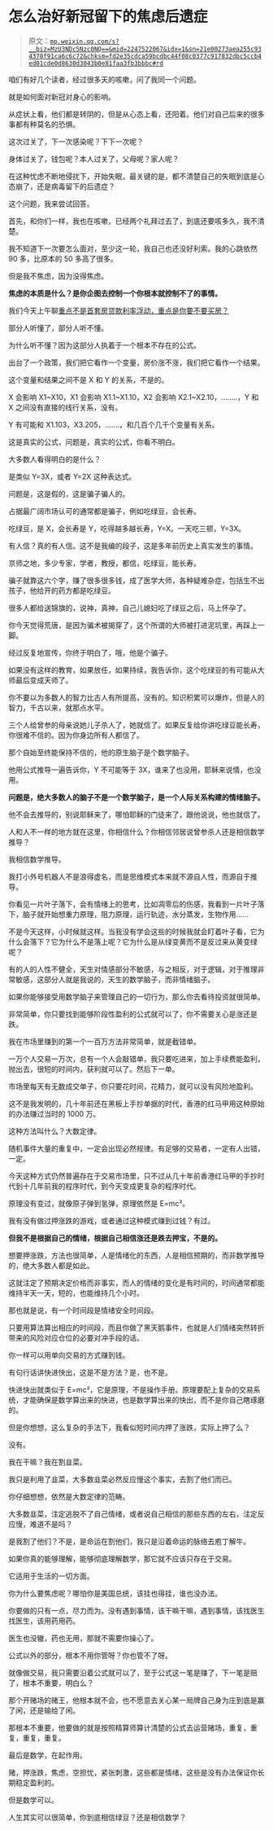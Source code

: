 # 怎么治好新冠留下的焦虑后遗症

> 原文：[`mp.weixin.qq.com/s?__biz=MzU3NDc5Nzc0NQ==&mid=2247522067&idx=1&sn=21e00273aea255c934378f91ca6c6c72&chksm=fd2e35cdca59bcdbc44f08c0377c917832dbc5ccb4ed01cde0d8630d3043b0e81faa3fb3bbbc#rd`](http://mp.weixin.qq.com/s?__biz=MzU3NDc5Nzc0NQ==&mid=2247522067&idx=1&sn=21e00273aea255c934378f91ca6c6c72&chksm=fd2e35cdca59bcdbc44f08c0377c917832dbc5ccb4ed01cde0d8630d3043b0e81faa3fb3bbbc#rd)

咱们有好几个读者，经过很多天的咳嗽，问了我同一个问题。 

就是如何面对新冠对身心的影响。

从症状上看，他们都是转阴的，但是从心态上看，还阳着。他们对自己后来的很多事都有种莫名的恐惧。

这次过关了，下一次感染呢？下下一次呢？

身体过关了，钱包呢？本人过关了，父母呢？家人呢？ 

在这种忧虑不断地侵扰下，开始失眠，最关键的是，都不清楚自己的失眠到底是心态崩了，还是病毒留下的后遗症？

这个问题，我来尝试回答。 

首先，和你们一样，我也在咳嗽，已经两个礼拜过去了，到底还要咳多久，我不清楚。

我不知道下一次要怎么面对，至少这一轮，我自己也还没好利索。我的心跳依然 90 多，比原本的 50 多高了很多。

但是我不焦虑，因为没得焦虑。 

**焦虑的本质是什么？是你企图去控制一个你根本就控制不了的事情。**

我们今天上午聊[重点不是首套房贷款利率浮动，重点是你要不要买房？](http://mp.weixin.qq.com/s?__biz=MzU0MjYwNDU2Mw==&mid=2247509328&idx=1&sn=cf26e96e02cf35a736b351f4f56fcf99&chksm=fb1ac92ccc6d403a77ffe938623509db8cd485d5d9c98f1842cb603789529482bb9f89e016ab&scene=21#wechat_redirect)

部分人听懂了，部分人听不懂。

为什么听不懂？因为这部分人执着于一个根本不存在的公式。 

出台了一个政策，我们把它看作一个变量，房价涨不涨，我们把它看作一个结果。 

这个变量和结果之间不是 X 和 Y 的关系，不是的。 

X 会影响 X1~X10，X1 会影响 X1.1~X1.10，X2 会影响 X2.1~X2.10，........，Y 和 X 之间没有直接的线行关系，没有。

Y 有可能和 X1.103，X3.205，.......，和几百个几千个变量有关系。

这是真实的公式，问题是，真实的公式，你看不明白。

大多数人看得明白的是什么？ 

是类似 Y=3X，或者 Y=2X 这种表达式。 

问题是，这是假的，这是骗子骗人的。

占据最广阔市场认可的通常都是骗子，例如吃绿豆，会长寿。 

吃绿豆，是 X，会长寿是 Y，吃得越多越长寿，Y=X。一天吃三顿，Y=3X。

有人信？真的有人信。这不是我编的段子，这是多年前历史上真实发生的事情。

京师之地，多少专家，学者，教授，都信，吃绿豆，能长寿。 

骗子就靠这六个字，赚了很多很多钱，成了医学大师，各种疑难杂症，包括生不出孩子，他给开的药方都是吃绿豆。 

很多人都给送锦旗的，说神，真神，自己儿媳妇吃了绿豆之后，马上怀孕了。 

你今天觉得荒唐，是因为骗术被揭穿了，这个所谓的大师被打进泥坑里，再踩上一脚。 

经过反复地宣传，你终于明白了，哦，他是个骗子。 

如果没有这样的教育，如果放任，如果持续，我告诉你，这个吃绿豆的有可能从大师最后变成天师了。 

你不要以为多数人的智力比古人有所提高，没有的。知识积累可以爆炸，但是人的智力，千古以来，就那点水平。 

三个人给曾参的母亲说她儿子杀人了，她就信了。如果反复给你讲吃绿豆能长寿，你很难不信的。因为你身边所有人都信了。

那个自始至终能保持不信的，他的原生脑子是个数学脑子。 

他用公式推导一遍告诉你，Y 不可能等于 3X，谁来了也没用，耶稣来说情，也没用。 

**问题是，绝大多数人的脑子不是一个数学脑子，是一个人际关系构建的情绪脑子。**

他不会去推导的，别说耶稣来了，哪怕耶稣的门徒来了，跟他说说，他也就信了。 

人和人不一样的地方就在这里，你相信什么？你相信邻居说曾参杀人还是相信数学推导？ 

我相信数学推导。 

我打小外号机器人不是浪得虚名，而是思维模式本来就不源自人性，而源自于推导。 

你看见一片叶子落下，会有情绪上的思考，比如凋零后的伤感，我看到一片叶子落下，脑子就开始想重力原理，阻力原理，运行轨迹，水分蒸发，生物作用......

不是今天这样，小时候就这样。当我没有学会这些的时候我就会盯着叶子看，它为什么会落下？它为什么不是落上呢？它为什么是从绿变黄而不是反过来从黄变绿呢？ 

有的人的人性不健全，天生对情感部分不敏感，与之相反，对于逻辑，对于推理非常敏感，这部分人就是我说的，天生的数学脑子，而非情绪脑子。 

如果你能够接受用数学脑子来管理自己的一切行为，那么你去看待投资就很简单。 

非常简单，你只要找到能够阶段性盈利的公式就可以了，你不需要关心是涨还是跌。 

我在市场里赚到的第一个一百万方法非常简单，就是截错单。 

一万个人交易一万次，总有一个人会敲错单，我只要吃进来，加上手续费能盈利，抛出去，很短的时间内，获利就可以了。然后下一单。 

市场里每天有无数成交单子，你只要花时间，花精力，就可以没有风险地盈利。 

这不是我发明的，几十年前还在黑板上手抄单据的时代，香港的红马甲用这种原始的办法赚过当时的 1000 万。

这种方法叫什么？大数定律。 

随机事件大量的重复中，一定会出现必然规律。有足够的交易者，一定有人出错，一定。 

今天这种方式仍然普遍存在于交易市场里，只不过从几十年前香港红马甲的手抄时代到十几年前我的程序时代，到今天变成更复杂的程序时代。 

原理没有变过，就像原子弹到氢弹，原理依然是 E=mc²。

我有没有做过押涨跌的游戏，或者通过这种模式赚到过钱？有过。

**但我不是根据自己的情绪，根据自己相信涨还是跌去押宝，不是的。**

想要押涨跌，方法也很简单，人是情绪化的东西，人是相信预期的，而非数学推导的，绝大多数人都是如此。 

这就注定了预期决定价格而非事实，而人的情绪的变化是有时间的，时间通常都能维持半天一天，短的，也能维持几个小时。

那也就是说，有一个时间段是情绪安全时间段。 

只要用算法算出相应的时间段，而且你做了黑天鹅事件，也就是人们情绪突然转折带来的风险对应仓位的必要对冲手段的话。 

你一样可以用单向交易的方式赚到钱。 

有句行话讲快进快出，这是不是方法？是，也不是。 

快进快出就类似于 E=mc²，它是原理，不是操作手册。原理要配上复杂的交易系统，才能确保是数学算出来的快进，也是数学算出来的快出，而不是你自己瞎琢磨的。

但是你想想，这么复杂的手法下，我看似短时间内押了涨跌，实际上押了么？ 

没有。

我在干嘛？我在割韭菜。

我只是利用了韭菜，大多数韭菜必然反应慢这个事实，去割了他们而已。

你仔细想想，依然是大数定律的范畴。 

大多数韭菜，注定逃脱不了自己情绪，或者说自己相信的那些东西的左右，注定反应慢，难道不是吗？

是我割了他们？不是，是命运在割他们，我只是沿着命运的脉络去庖丁解牛。 

如果你真的能够理解，能够彻底理解数学，那它就不应该只存在于交易。

它适用于生活的一切方面。

你为什么要焦虑呢？哪怕你是美国总统，该挂也得挂，谁也没办法。 

你要做的只有一点，尽力而为。没有遇到事情，该干嘛干嘛，遇到事情，该找医生找医生，该用药用药。

医生也没辙，药也无用，那就不需要你操心了。

公式以外的部分，根本不用你管呀？你也管不了呀。 

就像做交易，我只需要沿着公式就可以了，至于公式这一笔是赚了，下一笔是赔了，根本不重要，明白么？ 

那个开赌场的赌王，他根本就不会，也不愿意去关心某一局牌自己身为庄到底是赢了闲，还是输给了闲。 

那根本不重要，他要做的就是按照精算师算计清楚的公式去运营赌场，重复，重复，重复，重复。

最后是数学，在起作用。 

赌，押涨跌，焦虑，空担忧，紧张刺激，这些都是情绪，这些是没有办法保证你长期稳定盈利的。 

但是数学可以。

人生其实可以很简单，你到底相信绿豆？还是相信数学？